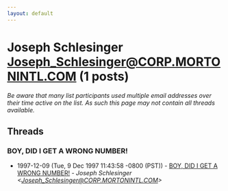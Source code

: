 ```yaml
---
layout: default
---
```


# Joseph Schlesinger <Joseph_Schlesinger@CORP.MORTONINTL.COM> (1 posts)

_Be aware that many list participants used multiple email addresses over their time active on the list. As such this page may not contain all threads available._

## Threads

### BOY, DID I GET A WRONG NUMBER!
+ 1997-12-09 (Tue, 9 Dec 1997 11:43:58 -0800 (PST)) - [BOY, DID I GET A WRONG NUMBER!](/archive/1997/12/751a2d20100a4b77555abacad8e943b3faf3223a0dc95cd3938df3b951fe4e60) - _Joseph Schlesinger \<Joseph_Schlesinger@CORP.MORTONINTL.COM\>_

